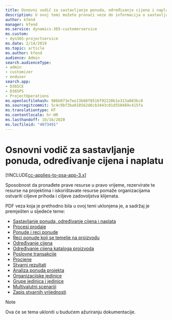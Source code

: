 ```yaml
---
title: Osnovni vodič za sastavljanje ponuda, određivanje cijena i naplatu
description: U ovoj temi možete pronaći veze do informacija o sastavljanju ponuda, određivanju cijena i naplati u sustavu Project Service Automation.
author: kfend
manager: kfend
ms.service: dynamics-365-customerservice
ms.custom:
- dyn365-projectservice
ms.date: 2/14/2019
ms.topic: article
ms.author: kfend
audience: Admin
search.audienceType:
- admin
- customizer
- enduser
search.app:
- D365CE
- D365PS
- ProjectOperations
ms.openlocfilehash: 986b073e7ee13b88f8516f92220b1e313a083bc0
ms.sourcegitcommit: 5c4c9bf3ba018562d6cb3443c01d550489c415fa
ms.translationtype: HT
ms.contentlocale: hr-HR
ms.lasthandoff: 10/16/2020
ms.locfileid: "4073491"
---
```

# <a name="basic-guide-to-quoting-pricing-and-billing"></a>Osnovni vodič za sastavljanje ponuda, određivanje cijena i naplatu

[!INCLUDE[cc-applies-to-psa-app-3.x](../../includes/cc-applies-to-psa-app-3x.md)]

Sposobnost da pronađete prave resurse u pravo vrijeme, rezervirate te resurse na projektima i iskorištavate resurse pomaže organizacijama ostvariti ciljeve prihoda i ciljeve zadovoljstva klijenata. 

PDF veza koja je prethodno bila u ovoj temi uklonjena je, a sadržaj je premješten u sljedeće teme:

- [Sastavljanje ponuda, određivanje cijena i naplata](../quote-bill-price.md)
- [Procesi prodaje](../basic-sales-process.md)
- [Ponude i reci ponude](../basic-quote-lines.md)
- [Reci ponude koji se temelje na proizvodu](../product-based-quote-lines.md)
- [Određivanje cijena](../basic-pricing.md)
- [Određivanje cijena kataloga proizvoda](../product-catalog-pricing.md)
- [Poslovne transakcije](../basic-business-transactions.md)
- [Procjene](../estimates.md)
- [Stvarni rezultati](../actuals.md)
- [Analiza ponuda projekta](../basic-analyzing-quotes.md)
- [Organizacijske jedinice](../advanced-organizational.md)
- [Grupe jedinica i jedinice](../advanced-units.md)
- [Multivalutni scenariji](../advanced-currency.md)
- [Zapis stvarnih vrijednosti](../advanced-actuals.md)

> [!NOTE]
> Ova će se tema ukloniti u budućem ažuriranju dokumentacije. 
